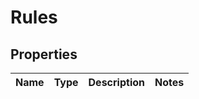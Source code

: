 
# Rules

## Properties
Name | Type | Description | Notes
------------ | ------------- | ------------- | -------------



